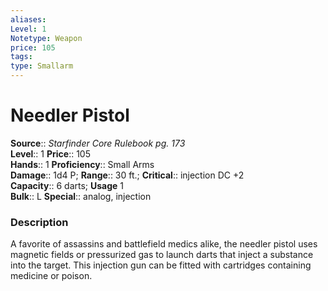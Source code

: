 ```yaml
---
aliases: 
Level: 1
Notetype: Weapon
price: 105
tags: 
type: Smallarm
---
```


# Needler Pistol

**Source**:: _Starfinder Core Rulebook pg. 173_  
**Level**:: 1
**Price**:: 105  
**Hands**:: 1
**Proficiency**:: Small Arms  
**Damage**:: 1d4 P; **Range**:: 30 ft.;
**Critical**:: injection DC +2  
**Capacity**:: 6 darts; **Usage** 1  
**Bulk**:: L
**Special**:: analog, injection

### Description

A favorite of assassins and battlefield medics alike, the needler pistol uses magnetic fields or pressurized gas to launch darts that inject a substance into the target. This injection gun can be fitted with cartridges containing medicine or poison.
